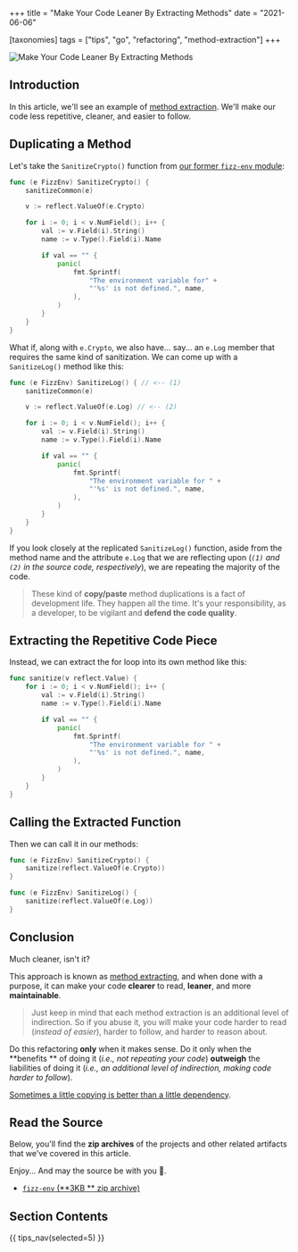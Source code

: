 +++
title = "Make Your Code Leaner By Extracting Methods"
date = "2021-06-06"

[taxonomies]
tags = ["tips", "go", "refactoring", "method-extraction"]
+++

![Make Your Code Leaner By Extracting Methods](/images/size/w1200/2024/03/extract.png)

## Introduction

In this article, we'll see an example
of [method extraction](https://refactoring.com/catalog/extractFunction.html).
We'll make our code less repetitive, cleaner, and easier to follow.

## Duplicating a Method

Let's take the `SanitizeCrypto()` function
from [our former `fizz-env` module](@/tips/microservice-env-vars.md):


```go
func (e FizzEnv) SanitizeCrypto() {
    sanitizeCommon(e)

    v := reflect.ValueOf(e.Crypto)

    for i := 0; i < v.NumField(); i++ {
        val := v.Field(i).String()
        name := v.Type().Field(i).Name

        if val == "" {
            panic(
                fmt.Sprintf(
                    "The environment variable for" +
                    "'%s' is not defined.", name,
                ),
            )
        }
    }
}
```

What if, along with `e.Crypto`, we also have... say... an `e.Log` member that
requires the same kind of sanitization. We can come up with a `SanitizeLog()`
method like this:

```go
func (e FizzEnv) SanitizeLog() { // <-- (1)
    sanitizeCommon(e)

    v := reflect.ValueOf(e.Log) // <-- (2)

    for i := 0; i < v.NumField(); i++ {
        val := v.Field(i).String()
        name := v.Type().Field(i).Name

        if val == "" {
            panic(
                fmt.Sprintf(
                    "The environment variable for " +
                    "'%s' is not defined.", name,
                ),
            )
        }
    }
}
```

If you look closely at the replicated `SanitizeLog()` function, aside from the
method name and the attribute `e.Log` that we are reflecting upon (_`(1)`
and `(2)` in the source code, respectively_), we are repeating the majority of
the code.

> These kind of **copy/paste** method duplications is a fact of development
> life. They happen all the time. It's your responsibility, as a developer, to be
> vigilant and **defend the code quality**.

## Extracting the Repetitive Code Piece

Instead, we can extract the for loop into its own method like this:

```go
func sanitize(v reflect.Value) {
    for i := 0; i < v.NumField(); i++ {
        val := v.Field(i).String()
        name := v.Type().Field(i).Name

        if val == "" {
            panic(
                fmt.Sprintf(
                    "The environment variable for " +
                    "'%s' is not defined.", name,
                ),
            )
        }
    }
}
```

## Calling the Extracted Function

Then we can call it in our methods:

```go
func (e FizzEnv) SanitizeCrypto() {
    sanitize(reflect.ValueOf(e.Crypto))
}

func (e FizzEnv) SanitizeLog() {
    sanitize(reflect.ValueOf(e.Log))
}
```

## Conclusion

Much cleaner, isn't it?

This approach is known
as [method extracting](https://refactoring.com/catalog/extractFunction.html),
and when done with a purpose, it can make your code **clearer** to read, 
**leaner**, and more **maintainable**.

> Just keep in mind that each method extraction is an additional level of
> indirection. So if you abuse it, you will make your code harder to read 
> (_instead of easier_), harder to follow, and harder to reason about.

Do this refactoring **only** when it makes sense. Do it only when the **benefits
** of doing it (_i.e., not repeating your code_) **outweigh** the liabilities of
doing it (_i.e., an additional level of indirection, making code harder to
follow_).

[Sometimes a little copying is better than a little dependency](https://www.youtube.com/watch?v=PAAkCSZUG1c).

## Read the Source

Below, you'll find the **zip archives** of the projects and other related
artifacts that we've covered in this article.

Enjoy... And may the source be with you 🦄.

* [`fizz-env` (**3KB ** zip archive)](https://assets.zerotohero.dev/lets-create-a-syslog-logger/5f7a69db-658d-482c-bac1-9f036bb01edd/fizz-logging.zip)

## Section Contents

{{ tips_nav(selected=5) }}
